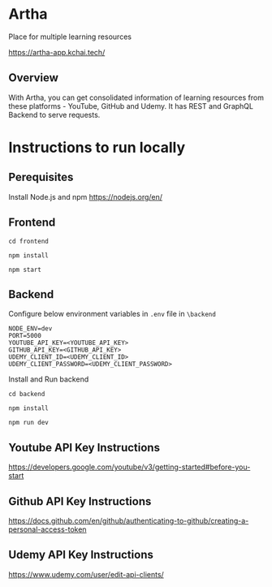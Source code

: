 # Artha
Place for multiple learning resources

https://artha-app.kchai.tech/

## Overview
With Artha, you can get consolidated information of learning resources from these platforms - YouTube, GitHub and Udemy.
It has REST and GraphQL Backend to serve requests.

# Instructions to run locally

## Perequisites
Install Node.js and npm
https://nodejs.org/en/

## Frontend
```
cd frontend

npm install

npm start
```

## Backend

Configure below environment variables in ``.env`` file in ``\backend``

```
NODE_ENV=dev
PORT=5000
YOUTUBE_API_KEY=<YOUTUBE_API_KEY>
GITHUB_API_KEY=<GITHUB_API_KEY>
UDEMY_CLIENT_ID=<UDEMY_CLIENT_ID>
UDEMY_CLIENT_PASSWORD=<UDEMY_CLIENT_PASSWORD>
```

Install and Run backend
```
cd backend

npm install

npm run dev
```

## Youtube API Key Instructions
https://developers.google.com/youtube/v3/getting-started#before-you-start

## Github API Key Instructions
https://docs.github.com/en/github/authenticating-to-github/creating-a-personal-access-token

## Udemy API Key Instructions
https://www.udemy.com/user/edit-api-clients/





